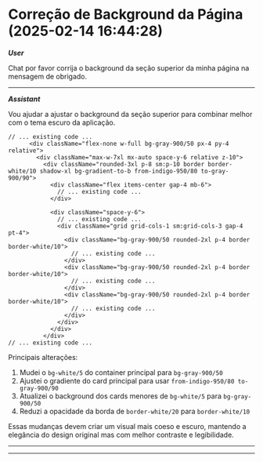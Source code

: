 <!-- Generated by SpecStory -->

# Correção de Background da Página (2025-02-14 16:44:28)

_**User**_

Chat por favor corrija o background da seção superior da minha página na mensagem de obrigado. 

---

_**Assistant**_

Vou ajudar a ajustar o background da seção superior para combinar melhor com o tema escuro da aplicação.

```typescript:src/app/(protected)/contracts/[id]/page.tsx
// ... existing code ...
      <div className="flex-none w-full bg-gray-900/50 px-4 py-4 relative">
        <div className="max-w-7xl mx-auto space-y-6 relative z-10">
          <div className="rounded-3xl p-8 sm:p-10 border border-white/10 shadow-xl bg-gradient-to-b from-indigo-950/80 to-gray-900/90">
            <div className="flex items-center gap-4 mb-6">
              // ... existing code ...
            </div>

            <div className="space-y-6">
              // ... existing code ...
              <div className="grid grid-cols-1 sm:grid-cols-3 gap-4 pt-4">
                <div className="bg-gray-900/50 rounded-2xl p-4 border border-white/10">
                  // ... existing code ...
                </div>
                <div className="bg-gray-900/50 rounded-2xl p-4 border border-white/10">
                  // ... existing code ...
                </div>
                <div className="bg-gray-900/50 rounded-2xl p-4 border border-white/10">
                  // ... existing code ...
                </div>
              </div>
            </div>
          </div>
// ... existing code ...
```

Principais alterações:
1. Mudei o `bg-white/5` do container principal para `bg-gray-900/50`
2. Ajustei o gradiente do card principal para usar `from-indigo-950/80 to-gray-900/90`
3. Atualizei o background dos cards menores de `bg-white/5` para `bg-gray-900/50`
4. Reduzi a opacidade da borda de `border-white/20` para `border-white/10`

Essas mudanças devem criar um visual mais coeso e escuro, mantendo a elegância do design original mas com melhor contraste e legibilidade.

---



---


